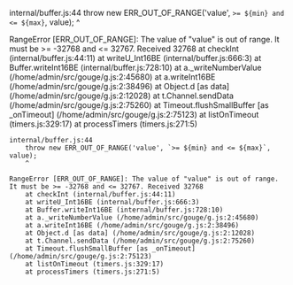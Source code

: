 internal/buffer.js:44
    throw new ERR_OUT_OF_RANGE('value', `>= ${min} and <= ${max}`, value);
    ^

RangeError [ERR_OUT_OF_RANGE]: The value of "value" is out of range. It must be >= -32768 and <= 32767. Received 32768
    at checkInt (internal/buffer.js:44:11)
    at writeU_Int16BE (internal/buffer.js:666:3)
    at Buffer.writeInt16BE (internal/buffer.js:728:10)
    at a._writeNumberValue (/home/admin/src/gouge/g.js:2:45680)
    at a.writeInt16BE (/home/admin/src/gouge/g.js:2:38496)
    at Object.d [as data] (/home/admin/src/gouge/g.js:2:12028)
    at t.Channel.sendData (/home/admin/src/gouge/g.js:2:75260)
    at Timeout.flushSmallBuffer [as _onTimeout] (/home/admin/src/gouge/g.js:2:75123)
    at listOnTimeout (timers.js:329:17)
    at processTimers (timers.js:271:5)
```
internal/buffer.js:44
    throw new ERR_OUT_OF_RANGE('value', `>= ${min} and <= ${max}`, value);
    ^

RangeError [ERR_OUT_OF_RANGE]: The value of "value" is out of range. It must be >= -32768 and <= 32767. Received 32768
    at checkInt (internal/buffer.js:44:11)
    at writeU_Int16BE (internal/buffer.js:666:3)
    at Buffer.writeInt16BE (internal/buffer.js:728:10)
    at a._writeNumberValue (/home/admin/src/gouge/g.js:2:45680)
    at a.writeInt16BE (/home/admin/src/gouge/g.js:2:38496)
    at Object.d [as data] (/home/admin/src/gouge/g.js:2:12028)
    at t.Channel.sendData (/home/admin/src/gouge/g.js:2:75260)
    at Timeout.flushSmallBuffer [as _onTimeout] (/home/admin/src/gouge/g.js:2:75123)
    at listOnTimeout (timers.js:329:17)
    at processTimers (timers.js:271:5)
```
